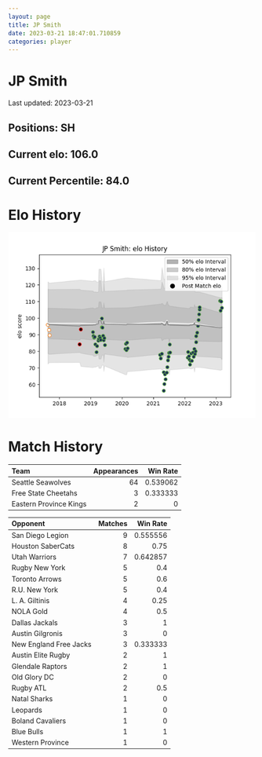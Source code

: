 ```yaml
---  
layout: page  
title: JP Smith  
date: 2023-03-21 18:47:01.710859  
categories: player  
---
```

# JP Smith


Last updated: 2023-03-21
## Positions: SH

## Current elo: 106.0

## Current Percentile: 84.0

# Elo History


![elo history](history_JPSmith.png)
# Match History


| Team                   |   Appearances |   Win Rate |
|:-----------------------|--------------:|-----------:|
| Seattle Seawolves      |            64 |   0.539062 |
| Free State Cheetahs    |             3 |   0.333333 |
| Eastern Province Kings |             2 |   0        |

| Opponent               |   Matches |   Win Rate |
|:-----------------------|----------:|-----------:|
| San Diego Legion       |         9 |   0.555556 |
| Houston SaberCats      |         8 |   0.75     |
| Utah Warriors          |         7 |   0.642857 |
| Rugby New York         |         5 |   0.4      |
| Toronto Arrows         |         5 |   0.6      |
| R.U. New York          |         5 |   0.4      |
| L. A. Giltinis         |         4 |   0.25     |
| NOLA Gold              |         4 |   0.5      |
| Dallas Jackals         |         3 |   1        |
| Austin Gilgronis       |         3 |   0        |
| New England Free Jacks |         3 |   0.333333 |
| Austin Elite Rugby     |         2 |   1        |
| Glendale Raptors       |         2 |   1        |
| Old Glory DC           |         2 |   0        |
| Rugby ATL              |         2 |   0.5      |
| Natal Sharks           |         1 |   0        |
| Leopards               |         1 |   0        |
| Boland Cavaliers       |         1 |   0        |
| Blue Bulls             |         1 |   1        |
| Western Province       |         1 |   0        |